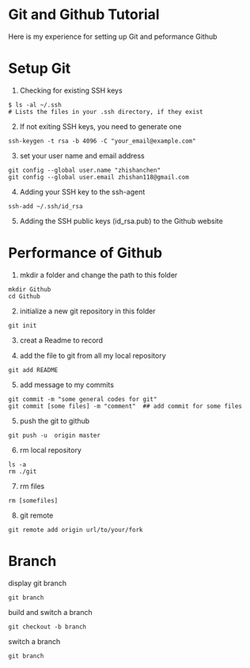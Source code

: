 # Git and Github Tutorial

Here is my experience for setting up Git and peformance Github  
 
# Setup Git
1. Checking for existing SSH keys  
```
$ ls -al ~/.ssh  
# Lists the files in your .ssh directory, if they exist  
```

2. If not exiting SSH keys, you need to generate one	
```
ssh-keygen -t rsa -b 4096 -C "your_email@example.com"  
```
3. set your user name and email address
```
git config --global user.name "zhishanchen"
git config --global user.email zhishan118@gmail.com
```

4. Adding your SSH key to the ssh-agent		
```
ssh-add ~/.ssh/id_rsa
```

5. Adding the SSH public keys (id_rsa.pub) to the Github website

# Performance of Github

1. mkdir a folder and change the path to this folder
```
mkdir Github
cd Github
```

2. initialize a new git repository  in this folder
```
git init
```

3. creat a Readme to record

4. add the file to git from all my local repository
```
git add README
```

5. add message to my commits
```
git commit -m "some general codes for git"
git commit [some files] -m "comment"  ## add commit for some files
```

5. push the git to github
```	
git push -u  origin master
```

6. rm local repository
```
ls -a 
rm ./git
```

7. rm files 
```
rm [somefiles]
```
	
8. git remote
```
git remote add origin url/to/your/fork
```

# Branch	
display git branch
```
git branch 
```

build and switch a branch
``` 
git checkout -b branch
```

switch a branch
```
git branch
```



